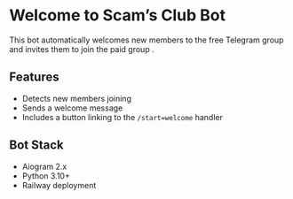 # Welcome to Scam’s Club Bot

This bot automatically welcomes new members to the free Telegram group and invites them to join the paid group .

## Features

- Detects new members joining
- Sends a welcome message
- Includes a button linking to the `/start=welcome` handler

## Bot Stack

- Aiogram 2.x
- Python 3.10+
- Railway deployment
